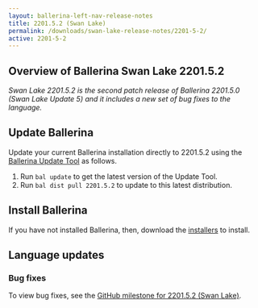 ```yaml
---
layout: ballerina-left-nav-release-notes
title: 2201.5.2 (Swan Lake) 
permalink: /downloads/swan-lake-release-notes/2201-5-2/
active: 2201-5-2
---
```


## Overview of Ballerina Swan Lake 2201.5.2

<em>Swan Lake 2201.5.2 is the second patch release of Ballerina 2201.5.0 (Swan Lake Update 5) and it includes a new set of bug fixes to the language.</em>

## Update Ballerina

Update your current Ballerina installation directly to 2201.5.2 using the [Ballerina Update Tool](/learn/update-tool/) as follows.

1. Run `bal update` to get the latest version of the Update Tool.
2. Run `bal dist pull 2201.5.2` to update to this latest distribution.

## Install Ballerina

If you have not installed Ballerina, then, download the [installers](/downloads/#swanlake) to install.

## Language updates

### Bug fixes

To view bug fixes, see the [GitHub milestone for 2201.5.2 (Swan Lake)](https://github.com/ballerina-platform/ballerina-lang/issues?q=is%3Aissue+milestone%3A2201.5.2+label%3AType%2FBug+is%3Aclosed).
